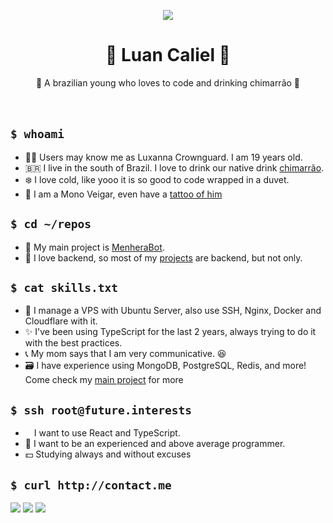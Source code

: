 <p align="center">
<img src="https://i.redd.it/e3crcw0hseq51.jpg">
</p>
<h1 align="center">💖 Luan Caliel 💖</h1>

  <p align="center">
    🧉 A brazilian young who loves to code and drinking chimarrão 🧉
    <!---I know that `br` is not the best way of do it, but i just think on that-->
    <br />
    <br />
    <br />
  </p>
  
## ```$ whoami ```

- 🏳️‍🌈 Users may know me as Luxanna Crownguard. I am 19 years old. 
- 🇧🇷 I live in the south of Brazil. I love to drink our native drink [chimarrão](https://pt.wikipedia.org/wiki/Chimarr%C3%A3o).
- ❄️ I love cold, like yooo it is so good to code wrapped in a duvet.
- 🔮 I am a Mono Veigar, even have a [tattoo of him](https://i.imgur.com/dz6HMid.png) 

## ```$ cd ~/repos```

- 👑 My main project is [MenheraBot](https://github.com/MenheraBot).
- 🥰 I love backend, so most of my [projects](https://github.com/ySnoopyDogy?tab=repositories) are backend, but not only.

## ```$ cat skills.txt```

- 📡 I manage a VPS with Ubuntu Server, also use SSH, Nginx, Docker and Cloudflare with it.
- ✨ I've been using TypeScript for the last 2 years, always trying to do it with the best practices.
- 📞 My mom says that I am very communicative. 😆
- 🗃 I have experience using MongoDB, PostgreSQL, Redis, and more! Come check my [main project](https://github.com/MenheraBot) for more

## ```$ ssh root@future.interests ```

- <img height="10" width="10" src="https://github.com/httpsNeto/httpsNeto/assets/107814422/6389f9fc-19c6-41ed-aa7b-7587be77599f"/> I want to use React and TypeScript.
- 🔐 I want to be an experienced and above average programmer.
- 💵 Studying always and without excuses

## ```$ curl http://contact.me ```

  <a href="https://instagram.com/eiiineto" target="_blank"><img src="https://img.shields.io/badge/-Instagram-%23E4405F?style=for-the-badge&logo=instagram&logoColor=white" target="_blank"></a>
  <a href="https://www.twitch.tv/netinhun" target="_blank"><img src="https://img.shields.io/badge/Twitch-9146FF?style=for-the-badge&logo=twitch&logoColor=white" target="_blank"></a>
  <a href="https://twitter.com/netinhuun" target="_blank"><img src="https://img.shields.io/badge/twtter-248eff?style=for-the-badge&logo=twitter&logoColor=white" target="_blank"></a> 
